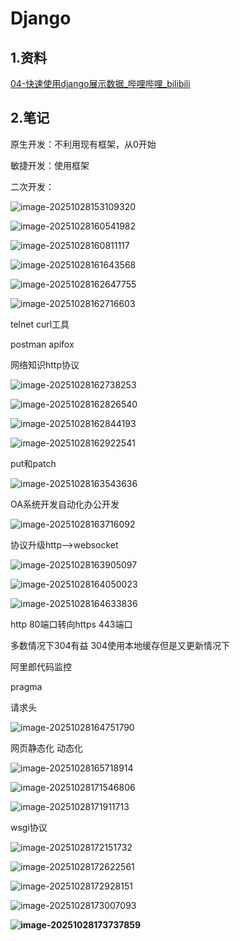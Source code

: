 # Django

## 1.资料

[04-快速使用django展示数据_哔哩哔哩_bilibili](https://www.bilibili.com/video/BV1nNr7YZESq?spm_id_from=333.788.player.switch&vd_source=8b69015a784e94f6a869001308d33fa5&p=4)

## 2.笔记

原生开发：不利用现有框架，从0开始

敏捷开发：使用框架

二次开发：

![image-20251028153109320](./pic/image-20251028153109320.png)

![image-20251028160541982](./pic/image-20251028160541982.png)

![image-20251028160811117](./pic/image-20251028160811117.png)

![image-20251028161643568](./pic/image-20251028161643568.png)

![image-20251028162647755](./pic/image-20251028162647755.png)

![image-20251028162716603](./pic/image-20251028162716603.png)

telnet curl工具

postman apifox

网络知识http协议

![image-20251028162738253](./pic/image-20251028162738253.png)

![image-20251028162826540](./pic/image-20251028162826540.png)

![image-20251028162844193](./pic/image-20251028162844193.png)

![image-20251028162922541](./pic/image-20251028162922541.png)

put和patch

![image-20251028163543636](./pic/image-20251028163543636.png)

OA系统开发自动化办公开发

![image-20251028163716092](./pic/image-20251028163716092.png)

协议升级http——>websocket

![image-20251028163905097](./pic/image-20251028163905097.png)

![image-20251028164050023](./pic/image-20251028164050023.png)

![image-20251028164633836](./pic/image-20251028164633836.png)

http 80端口转向https 443端口

多数情况下304有益 304使用本地缓存但是又更新情况下

阿里郎代码监控

pragma 

请求头

![image-20251028164751790](./pic/image-20251028164751790.png)

网页静态化 动态化

![image-20251028165718914](./pic/image-20251028165718914.png)

![image-20251028171546806](./pic/image-20251028171546806.png)

![image-20251028171911713](./pic/image-20251028171911713.png)

wsgi协议

![image-20251028172151732](./pic/image-20251028172151732.png)

![image-20251028172622561](./pic/image-20251028172622561.png)

![image-20251028172928151](./pic/image-20251028172928151.png)

![image-20251028173007093](./pic/image-20251028173007093.png)

**![image-20251028173737859](./pic/image-20251028173737859.png)**